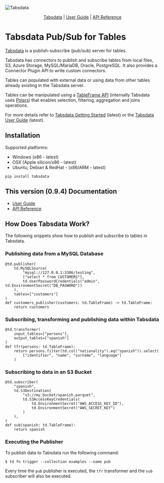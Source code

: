 <!--
Copyright 2025 Tabs Data Inc.
-->

![Tabsdata](https://docs.tabsdata.com/tabsdata.png)

<div align="center">
    <a href="https://tabsdata.com">Tabsdata</a> |
    <a href="https://docs.tabsdata.com/0.9.4/guide/intro.html">User Guide</a> |
    <a href="https://docs.tabsdata.com/0.9.4/api_ref/index.html">API Reference</a>
</div>

# Tabsdata Pub/Sub for Tables

[Tabsdata](https://tabsdata.com) is a publish-subscribe (pub/sub) server for tables.

Tabsdata has connectors to publish and subscribe tables from local files, S3, Azure Storage,
MySQL/MariaDB, Oracle, PostgreSQL. It also provides a Connector Plugin API to write custom
connectors.

Tables can populated with external data or using data from other tables already existing
in the Tabsdata server.

Tables can be manipulated using a [TableFrame API](https://docs.tabsdata.com/latest/api_ref/index.html)
(internally Tabsdata uses [Polars](https://github.com/pola-rs/polars)) that enables selection,
filtering, aggregation and joins operations.

For more details refer
to [Tabsdata Getting Started](https://docs.tabsdata.com/latest/guide/02_getting_started/main.html)
(latest) or the [Tabsdata User Guide](https://docs.tabsdata.com/latest/guide/intro.html) (latest).

## Installation

Supported platforms:

* Windows (x86 - latest)
* OSX (Apple silicon/x86 - latest)
* Ubuntu, Debian & RedHat - (x86/ARM - latest)

```
pip install tabsdata
```

## This version (0.9.4) Documentation

* [User Guide](https://docs.tabsdata.com/0.9.4/guide/intro.html)
* [API Reference](https://docs.tabsdata.com/0.9.4/api_ref/index.html)

## How Does Tabsdata Work?

The following snippets show how to publish and subscribe to tables in Tabsdata.

### Publishing data from a MySQL Database

```
@td.publisher(
    td.MySQLSource(
        "mysql://127.0.0.1:3306/testing",
        ["select * from CUSTOMERS"],
        td.UserPasswordCredentials("admin", td.EnvironmentSecret("DB_PASWORD"))
    ),
    tables=["customers"]
)
def customers_publisher(customers: td.TableFrame) -> td.TableFrame:
    return customers
```

### Subscribing, transforming and publishing data within Tabsdata

```
@td.transformer(
    input_tables=["persons"],
    output_tables=["spanish"]
)
def tfr(persons: td.TableFrame):
    return persons.filter(td.col("nationality").eq("spanish")).select(
        ["identifier", "name", "surname", "language"]
    )
```

### Subscribing to data in an S3 Bucket

```
@td.subscriber(
    "spanish",
    td.S3Destination(
        "s3://my_bucket/spanish.parquet",
        td.S3AccessKeyCredentials(
            td.EnvironmentSecret("AWS_ACCESS_KEY_ID"),
            td.EnvironmentSecret("AWS_SECRET_KEY")
        )
    ),
)
def sub(spanish: td.TableFrame):
    return spanish
```

### Executing the Publisher

To publish data to Tabsdata run the following command:

```
$ td fn trigger --collection examples --name pub
```

Every time the `pub` publisher is executed, the `tfr` transformer and the `sub` subscriber will also be
executed.
